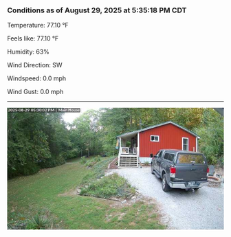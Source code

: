 ### Conditions as of August 29, 2025 at 5:35:18 PM CDT 

Temperature: 77.10 &deg;F

Feels like: 77.10 &deg;F

Humidity: 63%

Wind Direction: SW

Windspeed: 0.0 mph

Wind Gust: 0.0 mph

---

<img src="./images/latest.jpeg"/>

